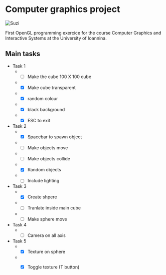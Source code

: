 # Computer graphics project

![Suzi](examples/obj_import_test/obj_example.gif)

First OpenGL programming exercice for the course Computer Graphics and Interactive Systems at the University of Ioannina.

## Main tasks
* Task 1
  * - [ ]  Make the cube 100 X 100 cube 
  * - [x] Make cube transparent
  * - [x] random colour
  * - [x] black background
  * - [x] ESC to exit
* Task 2
  * - [x] Spacebar to spawn object
  * - [ ] Make objects move
  * - [ ] Make objects collide
  * - [x] Random objects
  * - [ ] Include lighting
* Task 3
  * - [X] Create shpere 
  * - [ ] Tranlate inside main cube
  * - [ ] Make sphere move
* Task 4
  * - [ ] Camera on all axis
* Task 5
  * - [x] Texture on sphere
  * - [x] Toggle texture (T button)

